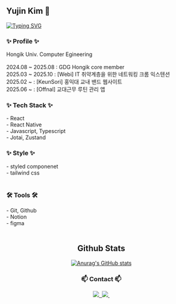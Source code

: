 ## Yujin Kim 👋
<div>
  
  <!--Header-->
  [![Typing SVG](https://readme-typing-svg.demolab.com/?lines=Welcome+to+yujin's+github;I+Am+a+Frontend+Developer)](https://git.io/typing-svg)
</div>

<!--내용 부분-->
<h3>✨ Profile ✨</h3>
<div>Hongik Univ. Computer Egineering</div>
<br/>
<div>2024.08 ~ 2025.08 : GDG Hongik core member</div>
<div>2025.03 ~ 2025.10 : [Webi] IT 취약계층을 위한 네트워킹 크롬 익스텐션</div>
<div>2025.02 ~ : [KeunSori] 홍익대 교내 밴드 웹사이트</div>
<div>2025.06 ~ : [Offnal] 교대근무 루틴 관리 앱</div>


<h3>✨ Tech Stack ✨</h3>
<div>- React</div>
<div>- React Native</div>
<div>- Javascript, Typescript</div>
<div>- Jotai, Zustand</div>

<h3>✨ Style ✨</h3>
<div>- styled componenet</div>
<div>- tailwind css</div>

<br>

<h3>🛠 Tools 🛠</h3>
<div>- Git, Github</div>
<div>- Notion</div>
<div>- figma</div>

<br>
<div align="center">
  <!--Body-->
  
  ## Github Stats
  [![Anurag's GitHub stats](https://github-readme-stats.vercel.app/api?username=sophia22001)](https://github.com/anuraghazra/github-readme-stats)
  <br/>
  
</div>

<h3 align="center">📫 Contact 📫</h3>
<div align="center">
  <a href="https://yujinieo.tistory.com/">
    <img src="https://img.shields.io/badge/Tistory-000000?style=for-the-badge&logo=tistory&logoColor=white" />&nbsp
  </a>
  <a href="mailto:yujii22001@gmail.com">
    <img
      src="https://img.shields.io/badge/yujii22001@gmail.com-D14836?style=for-the-badge&logo=gmail&logoColor=white"/>&nbsp
  </a>

</div>



<!--
**sophia22001/sophia22001** is a ✨ _special_ ✨ repository because its `README.md` (this file) appears on your GitHub profile.

Here are some ideas to get you started:

- 🔭 I’m currently working on ...
- 🌱 I’m currently learning ...
- 👯 I’m looking to collaborate on ...
- 🤔 I’m looking for help with ...
- 💬 Ask me about ...
- 📫 How to reach me: ...
- 😄 Pronouns: ...
- ⚡ Fun fact: ...
-->

